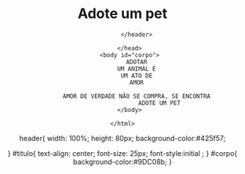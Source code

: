<DOCTYPE html>
    <html>
        <head>
            <link rel="stylesheet"href=style.css>
            <title>Adote com amor</title>
            <meta charset="utf-8">
        </head>
            <header>
                <h1 id="titulo">Adote um pet</h1>
                
            </header>

        </head>
        <body id="corpo">
            ADOTAR
            UM ANIMAL É
            UM ATO DE
            AMOR
           
            AMOR DE VERDADE NÃO SE COMPRA, SE ENCONTRA
                         ADOTE UM PET
        </body>

    </html>

header{
    width: 100%;
    height: 80px;
    background-color:#425f57;
    
    
}
#titulo{
    text-align: center;
    font-size: 25px;
    font-style:initial ;
}
#corpo{
    background-color:#9DC08b;
}




